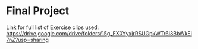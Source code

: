 # Final Project

Link for full list of Exercise clips used: https://drive.google.com/drive/folders/15g_FX0YyxjrRSUGpkWTr6i3BbWkEi7nZ?usp=sharing
